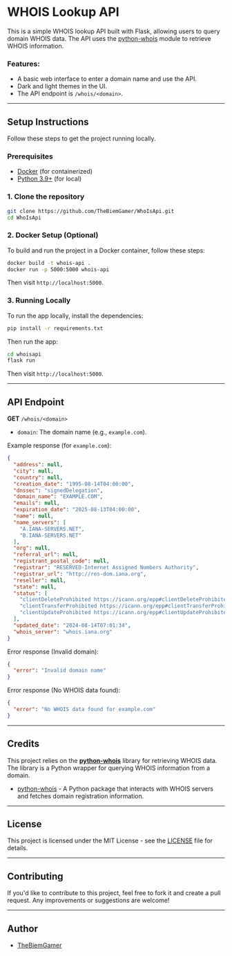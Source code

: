# WHOIS Lookup API

This is a simple WHOIS lookup API built with Flask, allowing users to query domain WHOIS data. The API uses the [python-whois](https://pypi.org/project/python-whois/) module to retrieve WHOIS information.

### Features:
- A basic web interface to enter a domain name and use the API.
- Dark and light themes in the UI.
- The API endpoint is `/whois/<domain>`.

---

## Setup Instructions

Follow these steps to get the project running locally.

### Prerequisites
- [Docker](https://www.docker.com/) (for containerized)
- [Python 3.9+](https://www.python.org/) (for local)

### 1. Clone the repository

```bash
git clone https://github.com/TheBiemGamer/WhoIsApi.git
cd WhoIsApi
```

### 2. Docker Setup (Optional)

To build and run the project in a Docker container, follow these steps:

```bash
docker build -t whois-api .
docker run -p 5000:5000 whois-api
```

Then visit `http://localhost:5000`.

### 3. Running Locally

To run the app locally, install the dependencies:

```bash
pip install -r requirements.txt
```

Then run the app:

```bash
cd whoisapi
flask run
```

Then visit `http://localhost:5000`.

---

## API Endpoint

**GET** `/whois/<domain>`

- `domain`: The domain name (e.g., `example.com`).

Example response (for `example.com`):

```json
{
  "address": null,
  "city": null,
  "country": null,
  "creation_date": "1995-08-14T04:00:00",
  "dnssec": "signedDelegation",
  "domain_name": "EXAMPLE.COM",
  "emails": null,
  "expiration_date": "2025-08-13T04:00:00",
  "name": null,
  "name_servers": [
    "A.IANA-SERVERS.NET",
    "B.IANA-SERVERS.NET"
  ],
  "org": null,
  "referral_url": null,
  "registrant_postal_code": null,
  "registrar": "RESERVED-Internet Assigned Numbers Authority",
  "registrar_url": "http://res-dom.iana.org",
  "reseller": null,
  "state": null,
  "status": [
    "clientDeleteProhibited https://icann.org/epp#clientDeleteProhibited",
    "clientTransferProhibited https://icann.org/epp#clientTransferProhibited",
    "clientUpdateProhibited https://icann.org/epp#clientUpdateProhibited"
  ],
  "updated_date": "2024-08-14T07:01:34",
  "whois_server": "whois.iana.org"
}
```

Error response (Invalid domain):

```json
{
  "error": "Invalid domain name"
}
```

Error response (No WHOIS data found):

```json
{
  "error": "No WHOIS data found for example.com"
}
```

---

## Credits

This project relies on the **[python-whois](https://pypi.org/project/python-whois/)** library for retrieving WHOIS data. The library is a Python wrapper for querying WHOIS information from a domain.

- [python-whois](https://pypi.org/project/python-whois/) - A Python package that interacts with WHOIS servers and fetches domain registration information.

---

## License

This project is licensed under the MIT License - see the [LICENSE](LICENSE) file for details.

---

## Contributing

If you'd like to contribute to this project, feel free to fork it and create a pull request. Any improvements or suggestions are welcome!

---

## Author

- [TheBiemGamer](https://github.com/TheBiemGamer)
